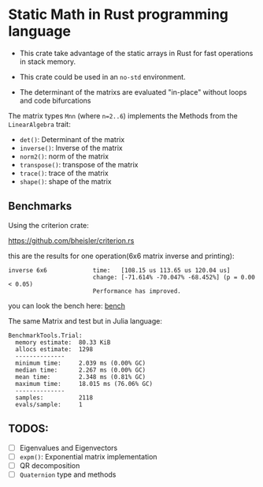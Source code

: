 # Static Math in Rust programming language

- This crate take advantage of the static arrays in Rust for fast operations in
stack memory.

- This crate could be used in an `no-std` environment.

- The determinant of the matrixs are evaluated "in-place" without loops and code
bifurcations

The matrix types `Mnn` (where `n=2..6`) implements the Methods from the
`LinearAlgebra` trait:

 - `det()`: Determinant of the matrix
 - `inverse()`: Inverse of the matrix
 - `norm2()`: norm of the matrix
 - `transpose()`: transpose of the matrix
 - `trace()`: trace of the matrix
 - `shape()`: shape of the matrix

## Benchmarks

Using the criterion crate:

https://github.com/bheisler/criterion.rs

this are the results for one operation(6x6 matrix inverse and printing):


```text
inverse 6x6             time:   [108.15 us 113.65 us 120.04 us]
                        change: [-71.614% -70.047% -68.452%] (p = 0.00 < 0.05)
                        Performance has improved.
```

you can look the bench here: [bench](benches/bench_inverse.rs)


The same Matrix and test but in Julia language:

```text
BenchmarkTools.Trial:
  memory estimate:  80.33 KiB
  allocs estimate:  1298
  --------------
  minimum time:     2.039 ms (0.00% GC)
  median time:      2.267 ms (0.00% GC)
  mean time:        2.348 ms (0.81% GC)
  maximum time:     18.015 ms (76.06% GC)
  --------------
  samples:          2118
  evals/sample:     1

```


## TODOS:

 - [ ] Eigenvalues and Eigenvectors
 - [ ] `expm()`: Exponential matrix implementation
 - [ ] QR decomposition
 - [ ] `Quaternion` type and methods
